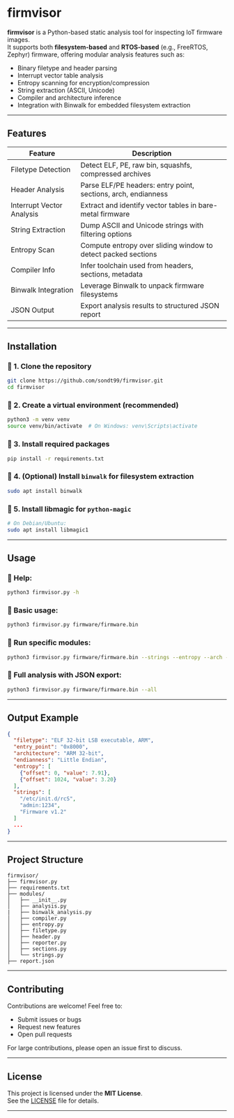
# firmvisor

**firmvisor** is a Python-based static analysis tool for inspecting IoT firmware images.  
It supports both **filesystem-based** and **RTOS-based** (e.g., FreeRTOS, Zephyr) firmware, offering modular analysis features such as:

- Binary filetype and header parsing  
- Interrupt vector table analysis  
- Entropy scanning for encryption/compression  
- String extraction (ASCII, Unicode)  
- Compiler and architecture inference  
- Integration with Binwalk for embedded filesystem extraction

---

## Features

| Feature                    | Description                                                   |
|----------------------------|---------------------------------------------------------------|
| Filetype Detection         | Detect ELF, PE, raw bin, squashfs, compressed archives        |
| Header Analysis            | Parse ELF/PE headers: entry point, sections, arch, endianness |
| Interrupt Vector Analysis  | Extract and identify vector tables in bare-metal firmware     |
| String Extraction          | Dump ASCII and Unicode strings with filtering options         |
| Entropy Scan               | Compute entropy over sliding window to detect packed sections |
| Compiler Info              | Infer toolchain used from headers, sections, metadata         |
| Binwalk Integration        | Leverage Binwalk to unpack firmware filesystems               |
| JSON Output                | Export analysis results to structured JSON report             |

---

## Installation

### 🔹 1. Clone the repository
```bash
git clone https://github.com/sondt99/firmvisor.git
cd firmvisor
```

### 🔹 2. Create a virtual environment (recommended)
```bash
python3 -m venv venv
source venv/bin/activate  # On Windows: venv\Scripts\activate
```

### 🔹 3. Install required packages
```bash
pip install -r requirements.txt
```

### 🔹 4. (Optional) Install `binwalk` for filesystem extraction
```bash
sudo apt install binwalk
```

### 🔹 5. Install libmagic for `python-magic`
```bash
# On Debian/Ubuntu:
sudo apt install libmagic1
```

---

## Usage

### 🔹 Help:
```bash
python3 firmvisor.py -h
```

### 🔹 Basic usage:
```bash
python3 firmvisor.py firmware/firmware.bin
```

### 🔹 Run specific modules:
```bash
python3 firmvisor.py firmware/firmware.bin --strings --entropy --arch --filetype
```

### 🔹 Full analysis with JSON export:
```bash
python3 firmvisor.py firmware/firmware.bin --all
```

---

## Output Example

```json
{
  "filetype": "ELF 32-bit LSB executable, ARM",
  "entry_point": "0x8000",
  "architecture": "ARM 32-bit",
  "endianness": "Little Endian",
  "entropy": [
    {"offset": 0, "value": 7.91},
    {"offset": 1024, "value": 3.20}
  ],
  "strings": [
    "/etc/init.d/rcS",
    "admin:1234",
    "Firmware v1.2"
  ]
  ...
}
```

---

## Project Structure

```
firmvisor/
├── firmvisor.py
├── requirements.txt
├── modules/
│   ├── __init__.py
│   ├── analysis.py
|   ├── binwalk_analysis.py
│   ├── compiler.py
│   ├── entropy.py
│   ├── filetype.py
│   ├── header.py
│   ├── reporter.py
│   ├── sections.py
│   └── strings.py
├── report.json
```

---

## Contributing

Contributions are welcome! Feel free to:
- Submit issues or bugs
- Request new features
- Open pull requests

For large contributions, please open an issue first to discuss.

---

## License

This project is licensed under the **MIT License**.  
See the [LICENSE](LICENSE) file for details.

---